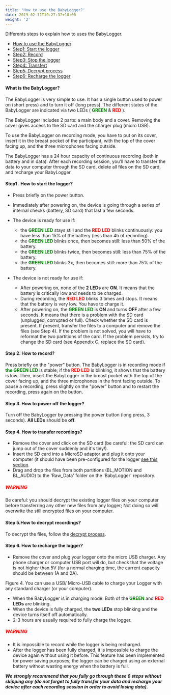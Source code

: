 ```yaml
---
title: 'How to use the BabyLogger?'
date: 2019-02-11T19:27:37+10:00
weight: '2'
---
```



Differents steps to explain how to uses the BabyLogger.
<!--more-->


- [How to use the BabyLogger](#BabyLogger)
- [Step1: Start the logger](#Step1)
- [Step2: Record](#Step2)
- [Step3: Stop the logger](#Step3)
- [Step4: Transfert](#Step4)
- [Step5: Decrypt process](#Step5)
- [Step6: Recharge the logger](#Step6)


<!--more-->


#### <a name="What is the BabyLogger"></a>What is the BabyLogger?
The BabyLogger is very simple to use. It has a single button used to power on (short press) and to turn it off (long press). The different states of the BabyLogger are indicated via two LEDs ( <span style="color:green">**GREEN** </span> &  <span style="color:red">**RED** </span> ). 

The BabyLogger includes 2 parts: a main body and a cover. Removing the cover gives access to the SD card and the charger plug (micro USB).

To use the BabyLogger on recording mode, you have to put on its cover, insert it in the breast pocket of the participant, with the top of the cover facing up, and the three microphones facing outside.

The BabyLogger has a 24 hour capacity of continuous recording (both in battery and in data). After each recording session, you’ll have to transfer the data to your computer through the SD card, delete all files on the SD card, and recharge your BabyLogger.

#### <a name="Step1"></a>Step1 . How to start the logger?

- Press briefly on the power button.
- Immediately after powering on, the device is going through a series of internal checks (battery, SD card) that last a few seconds. 
- The device is ready for use if:
  - the <span style="color:green">**GREEN LED** </span> stays still and the <span style="color:red">**RED LED** </span> blinks continuously: you have less than 15% of the battery (less than 4h of recording).
  - the <span style="color:green">**GREEN LED** </span>  blinks once, then becomes still: less than 50% of the battery.
  - the <span style="color:green">**GREEN LED** </span>  blinks twice, then becomes still: less than 75% of the battery.
  - the <span style="color:green">**GREEN LED** </span>  blinks 3x, then becomes still: more than 75% of the battery.

- The device is not ready for use if:
  - After powering on, none of the **2 LEDs** are **ON**. It means that the battery is critically low and needs to be charged.
  - During recording, the <span style="color:red">**RED LED** </span>  blinks 3 times and stops. It means that the battery is very low. You have to charge it.
  - After powering on, the <span style="color:green">**GREEN LED** </span>  is **ON** and turns **OFF** after a few seconds.  It means that there is a problem with the SD card (unplugged, corrupted or full). Check whether the SD card is present. If present, transfer the files to a computer and remove the files (see Step 4). If the problem is not solved, you will have to reformat the two partitions of the card. If the problem persists, try to change the SD card (see Appendix C. replace the SD card).

#### <a name="Step2"></a>Step 2. How to record?

Press briefly on the "power" button. The BabyLogger is in recording mode if <span style="color:green">**the GREEN LED** </span> is stable; if the <span style="color:red">**RED LED** </span>  is blinking, it shows that the battery is low. Then, insert the BabyLogger in the breast pocket with the top of the cover facing up, and the three microphones in the front facing outside. To pause a recording, press slightly on the "power" button and to restart the recording, press again on the button.


#### <a name="Step3"></a> Step 3. How to power off the logger?
Turn off the BabyLogger by pressing the power button (long press, 3 seconds). **All LEDs** should be **off**.



#### <a name="Step4"></a> Step 4. How to transfer recordings?
- Remove the cover and click on the SD card (be careful: the SD card can jump out of the cover suddenly and it's tiny!).
- Insert the SD card into a MicroSD adaptor and plug it onto your computer (it should have been pre-configured for the logger [see this section](/getting-start/sd_card/).
- Drag and drop the files from both partitions (BL_MOTION and BL_AUDIO) to the 'Raw_Data' folder on the 'BabyLogger' repository.


##### <span style="color:RED">WARNING</span>
Be careful: you should decrypt the existing logger files on your computer before transferring any other new files from any logger; Not doing so will overwrite the still encrypted files on your computer.

#### <a name="Step5"></a> Step 5.How to decrypt recordings?

To decrypt the files, follow the [decrypt process](/getting-start/decrypt/).
#### <a name="Step6"></a> Step 6. How to recharge the logger?
- Remove the cover and plug your logger onto the micro USB charger. Any phone charger or computer USB port will do, but check that the voltage is not higher than 5V (for a normal charging time, the current capacity should be between 1A and 2A).

Figure 4. You can use a USB/ Micro-USB cable to charge your Logger with any standard charger (or your computer).



- When the BabyLogger is in charging mode: Both of the  <span style="color:green">**GREEN** </span> and  <span style="color:red">**RED** </span> **LEDs** are blinking.
- When the device is fully charged, the **two LEDs** stop blinking and the device turns itself off automatically.
- 2-3 hours are usually required to fully charge the logger.

##### <span style="color:RED">WARNING</span>
- It is impossible to record while the logger is being recharged.
- After the logger has been fully charged, it is impossible to charge the device again without using it before. This feature has been implemented for power saving purposes; the logger can be charged using an external battery without wasting energy when the battery is full. 

<b><i> We strongly recommend that you fully go through these 6 steps without skipping any (do not forget to fully transfer your data and recharge your device after each recording session in order to avoid losing data). </b></i>


